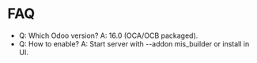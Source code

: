 # FAQ

- Q: Which Odoo version? A: 16.0 (OCA/OCB packaged).
- Q: How to enable? A: Start server with --addon mis_builder or install in UI.
